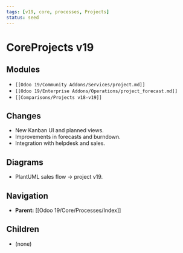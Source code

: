 ```yaml
---
tags: [v19, core, processes, Projects]
status: seed
---
```

# CoreProjects v19

## Modules
- `[[Odoo 19/Community Addons/Services/project.md]]`
- `[[Odoo 19/Enterprise Addons/Operations/project_forecast.md]]`
- `[[Comparisons/Projects v18-v19]]`

## Changes
- New Kanban UI and planned views.
- Improvements in forecasts and burndown.
- Integration with helpdesk and sales.

## Diagrams
- PlantUML sales flow -> project v19.









## Navigation
- **Parent:** [[Odoo 19/Core/Processes/Index]]


## Children
- (none)